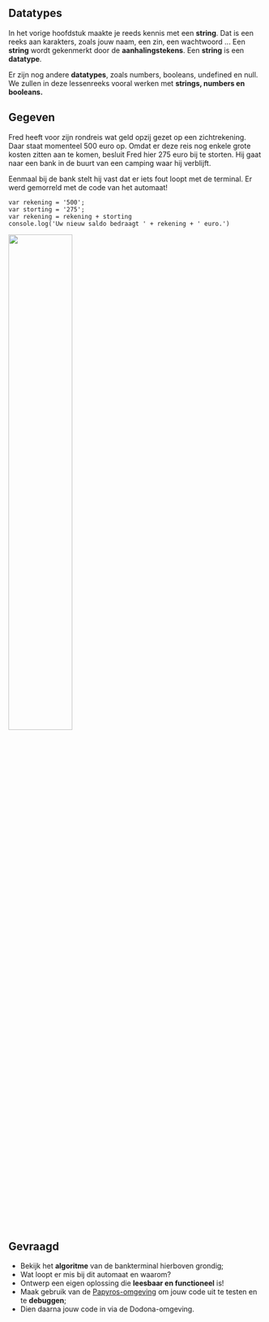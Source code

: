 ## Datatypes

In het vorige hoofdstuk maakte je reeds kennis met een **string**. Dat is een reeks aan karakters, zoals jouw naam, een zin, een wachtwoord ...
Een **string** wordt gekenmerkt door de **aanhalingstekens**. Een **string** is een **datatype**. 

Er zijn nog andere **datatypes**, zoals numbers, booleans, undefined en null. We zullen in deze lessenreeks vooral werken met **strings, numbers en booleans.**


## Gegeven

Fred heeft voor zijn rondreis wat geld opzij gezet op een zichtrekening. Daar staat momenteel 500 euro op. Omdat er deze reis nog enkele grote kosten zitten 
aan te komen, besluit Fred hier 275 euro bij te storten. Hij gaat naar een bank in de buurt van een camping waar hij verblijft. 

Eenmaal bij de bank stelt hij vast dat er iets fout loopt met de terminal. Er werd gemorreld met de code van het automaat! 

```
var rekening = '500'; 
var storting = '275'; 
var rekening = rekening + storting
console.log('Uw nieuw saldo bedraagt ' + rekening + ' euro.')
```

<img src = "https://images.pexels.com/photos/5699376/pexels-photo-5699376.jpeg?auto=compress&cs=tinysrgb&w=1260&h=750&dpr=1" width = "50%"/>

## Gevraagd

* Bekijk het **algoritme** van de bankterminal hierboven grondig; 
* Wat loopt er mis bij dit automaat en waarom?
* Ontwerp een eigen oplossing die **leesbaar en functioneel** is! 
* Maak gebruik van de [Papyros-omgeving](https://papyros.dodona.be/?locale=nl&language=JavaScript) om jouw code uit te testen en te **debuggen**; 
* Dien daarna jouw code in via de Dodona-omgeving. 
